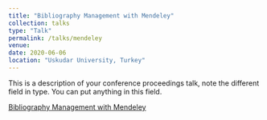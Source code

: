 ```yaml
---
title: "Bibliography Management with Mendeley"
collection: talks
type: "Talk"
permalink: /talks/mendeley
venue: 
date: 2020-06-06
location: "Uskudar University, Turkey"
---
```


This is a description of your conference proceedings talk, note the different field in type. You can put anything in this field.

[Bibliography Management with Mendeley](https://www.youtube.com/watch?v=sk9UYmUwfB4&list=PLmq86vD98cHLb4zneGX-zH1E5cde1_eoa&index=5)